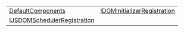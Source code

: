 |                                                                                                  |                                                                                                  |
| ------------------------------------------------------------------------------------------------ | ------------------------------------------------------------------------------------------------ |
| [DefaultComponents](/runtime-html-jsdom/variable/index/defaultcomponents.md)                     | [IDOMInitializerRegistration](/runtime-html-jsdom/variable/index/idominitializerregistration.md) |
| [IJSDOMSchedulerRegistration](/runtime-html-jsdom/variable/index/ijsdomschedulerregistration.md) |                                                                                                  |